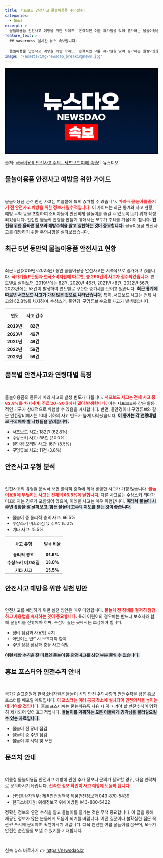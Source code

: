 ```yaml
---
title: 서프보드 안전사고 물놀이용품 주의필수!
categories:
  - News
excerpt: >
  물놀이용품 안전사고 예방을 위한 가이드  본격적인 여름 휴가철을 맞아 증가하는 물놀이용품 안전사고 발생에 대…
feature_text: >
  ## navernews 실시간 뉴스 속보입니다.

  물놀이용품 안전사고 예방을 위한 가이드  본격적인 여름 휴가철을 맞아 증가하는 물놀이용품 안전사고 발생에 대…
image: '/assets/img/newsdao_breakingnews.jpg'
---
```


![뉴스다오 속보](/assets/img/newsdao_breakingnews.jpg)

<p>출처: <a href="https://newsdao.kr/4905" rel="dofollow">물놀이용품 안전사고 주의…서프보드 피해 속출!</a> | 뉴스다오</p>

<h2 data-ke-size="size26">물놀이용품 안전사고 예방을 위한 가이드</h2>

<p data-ke-size="size16">&nbsp;</p>

물놀이용품 관련 안전 사고는 여름철에 특히 증가할 수 있습니다. <b><span style="color: #ee2323;">따라서 물놀이를 즐기기 전 안전사고 예방을 위한 정보가 필수적입니다.</span></b> 이 가이드는 최근 통계와 사고 현황, 예방 수칙 등을 포함하여 소비자들이 안전하게 물놀이를 즐길 수 있도록 돕기 위해 작성되었습니다. 안전한 물놀이 환경을 만들기 위해서는 모두가 주의를 기울여야 합니다. <b><span style="background-color: #21538527;">안전을 위한 올바른 정보와 예방수칙을 알고 실천하는 것이 중요합니다.</span></b> 물놀이용품 안전사고를 예방하기 위한 주의사항을 살펴보겠습니다.

<h2 data-ke-size="size26">최근 5년 동안의 물놀이용품 안전사고 현황</h2>

<p data-ke-size="size16">&nbsp;</p>

최근 5년(2019년~2023년) 동안 물놀이용품 안전사고는 지속적으로 증가하고 있습니다. <b><span style="color: #ee2323;">국가기술표준원과 한국소비자원에 따르면, 총 290건의 사고가 접수되었습니다.</span></b> 연도별로 살펴보면, 2019년에는 82건, 2020년 46건, 2021년 48건, 2022년 56건, 2023년에는 58건이 발생하여 연도별로 꾸준한 증가세를 보이고 있습니다. <b><span style="background-color: #21538527;">최근 통계에 따르면 서프보드 사고가 가장 많은 것으로 나타났습니다.</span></b>  특히, 서프보드 사고는 전체 사고의 62.8%를 차지하며, 수상스키, 물안경, 구명튜브 순으로 사고가 발생했습니다.

<table style="width: 100%; border-collapse: collapse;">
    <tr>
        <th style="text-align: center; height: 40px;"><b>연도</b></th>
        <th style="text-align: center; height: 40px;"><b>사고 건수</b></th>
    </tr>
    <tr>
        <td style="text-align: center; height: 17px;"><b>2019년</b></td>
        <td style="text-align: center; height: 17px;"><b>82건</b></td>
    </tr>
    <tr>
        <td style="text-align: center; height: 17px;"><b>2020년</b></td>
        <td style="text-align: center; height: 17px;"><b>46건</b></td>
    </tr>
    <tr>
        <td style="text-align: center; height: 17px;"><b>2021년</b></td>
        <td style="text-align: center; height: 17px;"><b>48건</b></td>
    </tr>
    <tr>
        <td style="text-align: center; height: 17px;"><b>2022년</b></td>
        <td style="text-align: center; height: 17px;"><b>56건</b></td>
    </tr>
    <tr>
        <td style="text-align: center; height: 17px;"><b>2023년</b></td>
        <td style="text-align: center; height: 17px;"><b>58건</b></td>
    </tr>
</table>

<h2 data-ke-size="size26">품목별 안전사고와 연령대별 특징</h2>

<p data-ke-size="size16">&nbsp;</p>

물놀이용품의 종류에 따라 사고의 발생 빈도가 다릅니다. <b><span style="color: #ee2323;">서프보드 사고는 전체 사고 중 62.8%를 차지하며, 주로 20~30대에서 많이 발생합니다.</span></b> 이는 서프보드와 같은 활동적인 기구가 상대적으로 위험할 수 있음을 시사합니다. 반면, 물안경이나 구명튜브와 같은 안전장비에서는 10대 이하의 사고 빈도가 높게 나타났습니다. <b><span style="background-color: #21538527;">이 통계는 각 연령대별로 주의해야 할 사항들을 알려줍니다.</span></b>

<ul>
    <li>서프보드 사고: 182건 (62.8%)</li>
    <li>수상스키 사고: 58건 (20.0%)</li>
    <li>물안경·오리발 사고: 16건 (5.5%)</li>
    <li>구명튜브 사고: 11건 (3.8%)</li>
</ul>

<h2 data-ke-size="size26">안전사고 유형 분석</h2>

<p data-ke-size="size16">&nbsp;</p>

안전사고의 유형을 분석해 보면 물리적 충격에 의해 발생한 사고가 가장 많습니다. <b><span style="color: #ee2323;">물놀이용품에 부딪히는 사고는 전체의 66.5%에 달합니다.</span></b> 다른 사고로는 수상스키 타다가 미끄러지는 경우가 포함되어 있으며, 이러한 사고는 매우 위험합니다. <b><span style="background-color: #21538527;">따라서 물놀이 시 주변 상황을 잘 살펴보고, 힘든 물놀이 고수의 지도를 받는 것이 좋습니다.</span></b> 

<ul>
    <li>물놀이 중 물리적 충격 사고: 66.5%</li>
    <li>수상스키 미끄러짐 및 추락: 18.0%</li>
    <li>기타 사고: 15.5%</li>
</ul>

<table style="width: 100%; border-collapse: collapse;">
    <tr>
        <th style="text-align: center; height: 40px;"><b>사고 유형</b></th>
        <th style="text-align: center; height: 40px;"><b>발생 비율</b></th>
    </tr>
    <tr>
        <td style="text-align: center; height: 17px;"><b>물리적 충격</b></td>
        <td style="text-align: center; height: 17px;"><b>66.5%</b></td>
    </tr>
    <tr>
        <td style="text-align: center; height: 17px;"><b>수상스키 미끄러짐</b></td>
        <td style="text-align: center; height: 17px;"><b>18.0%</b></td>
    </tr>
    <tr>
        <td style="text-align: center; height: 17px;"><b>기타 사고</b></td>
        <td style="text-align: center; height: 17px;"><b>15.5%</b></td>
    </tr>
</table>

<h2 data-ke-size="size26">안전사고 예방을 위한 실천 방안</h2>

<p data-ke-size="size16">&nbsp;</p>

안전사고를 예방하기 위한 실천 방안은 매우 다양합니다. <b><span style="color: #ee2323;">물놀이 전 장비를 철저히 점검하고 사용법을 숙지하는 것이 중요합니다.</span></b> 특히 어린이의 경우에는 반드시 보호자와 함께 물놀이를 진행해야 하며, 수심이 깊은 곳에서는 조심해야 합니다. 

<ul>
    <li>장비 점검과 사용법 숙지</li>
    <li>어린이는 반드시 보호자와 함께</li>
    <li>주변 상황 점검과 충돌 사고 예방</li>
</ul>

<b><span style="background-color: #21538527;">이런 예방 수칙을 잘 따르면 물놀이 중 안전사고를 상당 부분 줄일 수 있습니다.</span></b>

<h2 data-ke-size="size26">홍보 포스터와 안전수칙 안내</h2>

<p data-ke-size="size16">&nbsp;</p>

국가기술표준원과 한국소비자원은 물놀이 시의 안전 주의사항과 안전수칙을 담은 홍보 포스터를 배포할 계획입니다. <b><span style="color: #ee2323;">이 포스터는 여러 공공 장소에 설치되어 안전의식을 높이는 데 기여할 것입니다.</span></b> 홍보 포스터에는 물놀이용품 사용 시 꼭 지켜야 할 안전수칙이 명확히 제시되어 있어 효과적입니다. <b><span style="background-color: #21538527;">물놀이를 계획하는 모든 이들에게 경각심을 불러일으킬 수 있는 자료입니다.</span></b>

<ul>
    <li>물놀이 전 장비 점검</li>
    <li>물놀이 중 주변 점검</li>
    <li>물놀이 후 세척 및 보관</li>
</ul>

<h2 data-ke-size="size26">문의처 안내</h2>

<p data-ke-size="size16">&nbsp;</p>

여름철 물놀이용품 안전사고 예방에 관한 추가 정보나 문의가 필요할 경우, 다음 연락처로 문의하시기 바랍니다. <b><span style="color: #ee2323;">신속한 정보 확인이 사고 예방에 도움이 됩니다.</span></b> 

<ul>
    <li>산업통상자원부: 제품안전정책국 제품안전정보과 043-870-5439</li>
    <li>한국소비자원: 위해정보국 위해예방팀 043-880-5422</li>
</ul>

정확한 정보와 안전 수칙을 알고 물놀이를 즐기는 것은 무척 중요합니다. 이 글을 통해 제공된 정보가 많은 분들에게 도움이 되기를 바랍니다. 어떤 질문이나 불확실한 점은 꼭 관련 부서에 문의하여 확인하시기 바랍니다. 더욱 안전한 여름 물놀이를 꿈꾸며, 모두가 안전한 순간들을 보낼 수 있기를 기대합니다.

<p data-ke-size="size16">&nbsp;</p> 

신속 뉴스 바로가기 👉 <a href="https://newsdao.kr" rel="dofollow">https://newsdao.kr</a>



